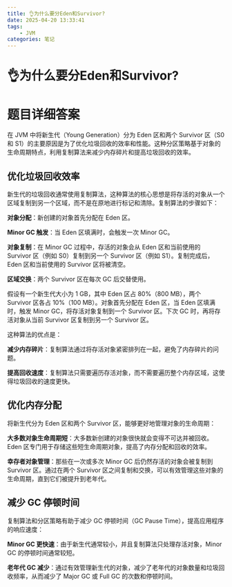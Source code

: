 ```yaml
---
title: 👌为什么要分Eden和Survivor?
date: 2025-04-20 13:33:41
tags:
	- JVM
categories: 笔记
--- 
```

# 👌为什么要分Eden和Survivor?

# 题目详细答案
在 JVM 中将新生代（Young Generation）分为 Eden 区和两个 Survivor 区（S0 和 S1）的主要原因是为了优化垃圾回收的效率和性能。这种分区策略基于对象的生命周期特点，利用复制算法来减少内存碎片和提高垃圾回收的效率。

## 优化垃圾回收效率
新生代的垃圾回收通常使用复制算法，这种算法的核心思想是将存活的对象从一个区域复制到另一个区域，而不是在原地进行标记和清除。复制算法的步骤如下：

**对象分配**：新创建的对象首先分配在 Eden 区。

**Minor GC 触发**：当 Eden 区填满时，会触发一次 Minor GC。

**对象复制**：在 Minor GC 过程中，存活的对象会从 Eden 区和当前使用的 Survivor 区（例如 S0）复制到另一个 Survivor 区（例如 S1）。复制完成后，Eden 区和当前使用的 Survivor 区将被清空。

**区域交换**：两个 Survivor 区在每次 GC 后交替使用。

假设有一个新生代大小为 1 GB，其中 Eden 区占 80%（800 MB），两个 Survivor 区各占 10%（100 MB）。对象首先分配在 Eden 区，当 Eden 区填满时，触发 Minor GC，将存活对象复制到一个 Survivor 区。下次 GC 时，再将存活对象从当前 Survivor 区复制到另一个 Survivor 区。



这种算法的优点是：

**减少内存碎片**：复制算法通过将存活对象紧密排列在一起，避免了内存碎片的问题。

**提高回收速度**：复制算法只需要遍历存活对象，而不需要遍历整个内存区域，这使得垃圾回收的速度更快。

## 优化内存分配
将新生代分为 Eden 区和两个 Survivor 区，能够更好地管理对象的生命周期：

**大多数对象生命周期短**：大多数新创建的对象很快就会变得不可达并被回收。Eden 区专门用于存储这些短生命周期对象，提高了内存分配和回收的效率。

**幸存者对象管理**：那些在一次或多次 Minor GC 后仍然存活的对象会被复制到 Survivor 区。通过在两个 Survivor 区之间复制和交换，可以有效管理这些对象的生命周期，直到它们被提升到老年代。

## 减少 GC 停顿时间
复制算法和分区策略有助于减少 GC 停顿时间（GC Pause Time），提高应用程序的响应速度：

**Minor GC 更快速**：由于新生代通常较小，并且复制算法只处理存活对象，Minor GC 的停顿时间通常较短。

**老年代 GC 减少**：通过有效管理新生代的对象，减少了老年代的对象数量和垃圾回收频率，从而减少了 Major GC 或 Full GC 的次数和停顿时间。